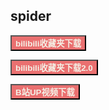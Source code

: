 ## spider

<a href="/#/spider/bilibili"><button class="mybutton" style="background-color: #ea7070"><b><font color='#f4f0e6'>bilibili收藏夹下载</font></b></button></a>

<a href="/#/spider/bilibili2.0"><button class="mybutton" style="background-color: #ea7070"><b><font color='#f4f0e6'>bilibili收藏夹下载2.0</font></b></button></a>

<a href="/#/spider/bilibiliDown"><button class="mybutton" style="background-color: #ea7070"><b><font color='#f4f0e6'>B站UP视频下载</font></b></button></a>
